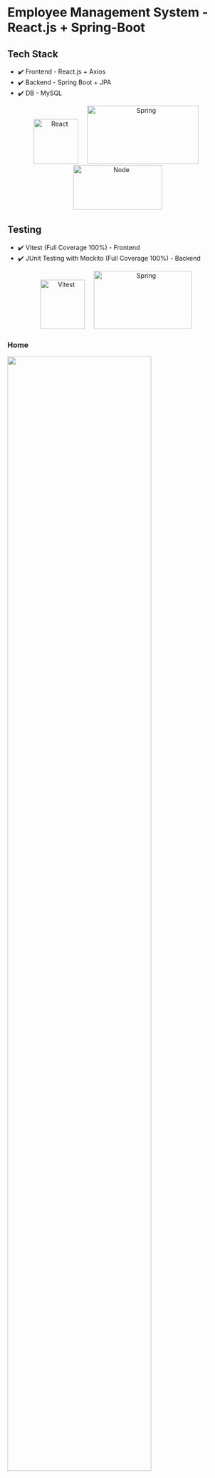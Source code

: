 # Employee Management System - React.js + Spring-Boot


## Tech Stack

- ✔️ Frontend - React.js + Axios
- ✔️ Backend - Spring Boot + JPA
- ✔️ DB - MySQL
<div align="center">
   <img src="https://github.com/famasboy888/ShoppingCart_Webapp_React_ReduxToolkit/assets/23441168/6913237c-c9f4-4b2e-b542-65ce6ac7a06e" title="React" alt="React" width="100" height="100"/>&nbsp;&nbsp;&nbsp;&nbsp;
   <img src="https://github.com/famasboy888/ManagementSystem_React_Spring-boot/assets/23441168/5d9bd9ca-97ef-4f4b-82b1-c8d4f9d84594" title="Spring" alt="Spring" width="250" height="130"/>&nbsp;&nbsp;&nbsp;&nbsp;
   <img src="https://github.com/famasboy888/ManagementSystem_React_Spring-boot/assets/23441168/e201e84d-66f9-4366-960b-8b5413eb91d6" title="Node" alt="Node" width="200" height="100"/>&nbsp;&nbsp;
</div>

## Testing
- ✔️ Vitest (Full Coverage 100%) - Frontend
- ✔️ JUnit Testing with Mockito (Full Coverage 100%) - Backend

<div align="center">
   <img src="https://github.com/famasboy888/ManagementSystem_React_Spring-boot/assets/23441168/c16bcba6-766a-44e3-b538-18ec8c929141" title="Vitest" alt="Vitest" width="100" height="110"/>&nbsp;&nbsp;&nbsp;&nbsp;
   <img src="https://github.com/famasboy888/ManagementSystem_React_Spring-boot/assets/23441168/296e6deb-0755-4be8-9beb-cea046eb118b" title="Spring" alt="Spring" width="220" height="130"/>&nbsp;&nbsp;&nbsp;&nbsp;
</div>

### Home

<p align="left">
  <img width="80%" height="80%" src="https://github.com/famasboy888/ManagementSystem_React_Spring-boot/assets/23441168/0fe4cd61-dd8e-40bc-8f42-e61c2d71c20d">
</p>

### Register Employee

<p align="left">
  <img width="80%" height="80%" src="https://github.com/famasboy888/ManagementSystem_React_Spring-boot/assets/23441168/e11b2ba7-bb4d-4a45-bedf-992bfefaef57">
</p>

### Edit Employee

<p align="left">
  <img width="80%" height="80%" src="https://github.com/famasboy888/ManagementSystem_React_Spring-boot/assets/23441168/db58ebd2-bf28-435d-b941-3b36452cce08">
</p>

